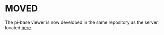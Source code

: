 # MOVED

The pi-base viewer is now developed in the same repository as the server, located [here](https://github.com/pi-base/server/tree/master/viewer).
